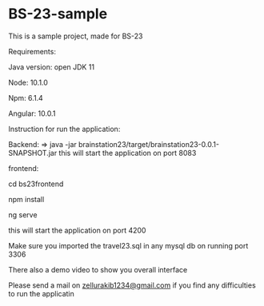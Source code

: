 # BS-23-sample
This is a sample project, made for BS-23

Requirements:


Java version: open JDK 11


Node: 10.1.0

Npm: 6.1.4


Angular: 10.0.1

Instruction for run the application:

Backend:
=>  java -jar brainstation23/target/brainstation23-0.0.1-SNAPSHOT.jar
this will start the application on port 8083

frontend:


cd bs23frontend 

npm install


ng serve

this will start the application on port 4200

Make sure you imported the travel23.sql in any mysql db on running port 3306

There also a demo video to show you overall interface

Please send a mail on zellurakib1234@gmail.com if you find any difficulties to run the applicatin

